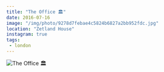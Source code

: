 ```yaml
---
title: "The Office 🏛"
date: 2016-07-16
image: "/img/photo/9278d7febae4c5824b6827a2bb952fdc.jpg"
location: "Zetland House"
instagram: true
tags:
 - london
---
```


![The Office 🏛](/img/photo/9278d7febae4c5824b6827a2bb952fdc.jpg)
